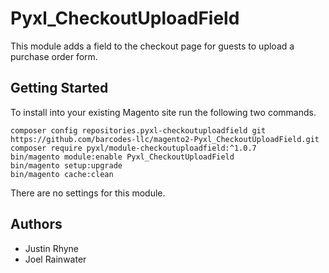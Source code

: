 # Pyxl_CheckoutUploadField
This module adds a field to the checkout page for guests to upload a purchase order form.

## Getting Started
To install into your existing Magento site run the following two commands.

    composer config repositories.pyxl-checkoutuploadfield git https://github.com/barcodes-llc/magento2-Pyxl_CheckoutUploadField.git
    composer require pyxl/module-checkoutuploadfield:^1.0.7
    bin/magento module:enable Pyxl_CheckoutUploadField
    bin/magento setup:upgrade
    bin/magento cache:clean

There are no settings for this module.

## Authors
* Justin Rhyne
* Joel Rainwater
